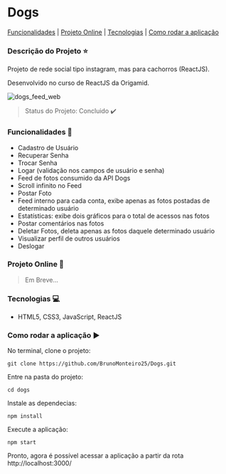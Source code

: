 # Dogs

[Funcionalidades](#funcionalidades-checkered_flag) | [Projeto Online](#projeto-online-dash) | [Tecnologias](#tecnologias-computer) | [Como rodar a aplicação](#como-rodar-a-aplicação-arrow_forward)

### Descrição do Projeto :star:

Projeto de rede social tipo instagram, mas para cachorros (ReactJS).

Desenvolvido no curso de ReactJS da Origamid.

![dogs_feed_web](https://user-images.githubusercontent.com/98993736/191201424-6b9dc027-8638-445e-8ba7-4d3c1cc1c188.png)

> Status do Projeto: Concluido :heavy_check_mark:

### Funcionalidades :checkered_flag:

- Cadastro de Usuário
- Recuperar Senha 
- Trocar Senha
- Logar (validação nos campos de usuário e senha)
- Feed de fotos consumido da API Dogs
- Scroll infinito no Feed
- Postar Foto
- Feed interno para cada conta, exibe apenas as fotos postadas de determinado usuário
- Estatísticas: exibe dois gráficos para o total de acessos nas fotos
- Postar comentários nas fotos
- Deletar Fotos, deleta apenas as fotos daquele determinado usuário
- Visualizar perfil de outros usuários
- Deslogar

### Projeto Online :dash:

> Em Breve...

### Tecnologias :computer:

- HTML5, CSS3, JavaScript, ReactJS

### Como rodar a aplicação :arrow_forward:

No terminal, clone o projeto: 

```
git clone https://github.com/BrunoMonteiro25/Dogs.git
```

Entre na pasta do projeto:  

```
cd dogs
```

Instale as dependecias:

```
npm install
```

Execute a aplicação:

```
npm start
```

Pronto, agora é possível acessar a aplicação a partir da rota http://localhost:3000/ 

